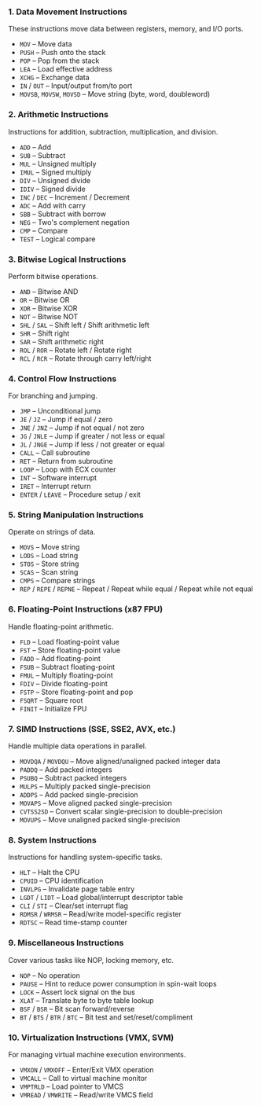 ### 1. **Data Movement Instructions**  
   These instructions move data between registers, memory, and I/O ports.
   - `MOV` – Move data
   - `PUSH` – Push onto the stack
   - `POP` – Pop from the stack
   - `LEA` – Load effective address
   - `XCHG` – Exchange data
   - `IN` / `OUT` – Input/output from/to port
   - `MOVSB`, `MOVSW`, `MOVSD` – Move string (byte, word, doubleword)

### 2. **Arithmetic Instructions**  
   Instructions for addition, subtraction, multiplication, and division.
   - `ADD` – Add
   - `SUB` – Subtract
   - `MUL` – Unsigned multiply
   - `IMUL` – Signed multiply
   - `DIV` – Unsigned divide
   - `IDIV` – Signed divide
   - `INC` / `DEC` – Increment / Decrement
   - `ADC` – Add with carry
   - `SBB` – Subtract with borrow
   - `NEG` – Two's complement negation
   - `CMP` – Compare
   - `TEST` – Logical compare

### 3. **Bitwise Logical Instructions**
   Perform bitwise operations.
   - `AND` – Bitwise AND
   - `OR` – Bitwise OR
   - `XOR` – Bitwise XOR
   - `NOT` – Bitwise NOT
   - `SHL` / `SAL` – Shift left / Shift arithmetic left
   - `SHR` – Shift right
   - `SAR` – Shift arithmetic right
   - `ROL` / `ROR` – Rotate left / Rotate right
   - `RCL` / `RCR` – Rotate through carry left/right

### 4. **Control Flow Instructions**  
   For branching and jumping.
   - `JMP` – Unconditional jump
   - `JE` / `JZ` – Jump if equal / zero
   - `JNE` / `JNZ` – Jump if not equal / not zero
   - `JG` / `JNLE` – Jump if greater / not less or equal
   - `JL` / `JNGE` – Jump if less / not greater or equal
   - `CALL` – Call subroutine
   - `RET` – Return from subroutine
   - `LOOP` – Loop with ECX counter
   - `INT` – Software interrupt
   - `IRET` – Interrupt return
   - `ENTER` / `LEAVE` – Procedure setup / exit

### 5. **String Manipulation Instructions**
   Operate on strings of data.
   - `MOVS` – Move string
   - `LODS` – Load string
   - `STOS` – Store string
   - `SCAS` – Scan string
   - `CMPS` – Compare strings
   - `REP` / `REPE` / `REPNE` – Repeat / Repeat while equal / Repeat while not equal

### 6. **Floating-Point Instructions (x87 FPU)**  
   Handle floating-point arithmetic.
   - `FLD` – Load floating-point value
   - `FST` – Store floating-point value
   - `FADD` – Add floating-point
   - `FSUB` – Subtract floating-point
   - `FMUL` – Multiply floating-point
   - `FDIV` – Divide floating-point
   - `FSTP` – Store floating-point and pop
   - `FSQRT` – Square root
   - `FINIT` – Initialize FPU

### 7. **SIMD Instructions (SSE, SSE2, AVX, etc.)**  
   Handle multiple data operations in parallel.
   - `MOVDQA` / `MOVDQU` – Move aligned/unaligned packed integer data
   - `PADDQ` – Add packed integers
   - `PSUBQ` – Subtract packed integers
   - `MULPS` – Multiply packed single-precision
   - `ADDPS` – Add packed single-precision
   - `MOVAPS` – Move aligned packed single-precision
   - `CVTSS2SD` – Convert scalar single-precision to double-precision
   - `MOVUPS` – Move unaligned packed single-precision

### 8. **System Instructions**
   Instructions for handling system-specific tasks.
   - `HLT` – Halt the CPU
   - `CPUID` – CPU identification
   - `INVLPG` – Invalidate page table entry
   - `LGDT` / `LIDT` – Load global/interrupt descriptor table
   - `CLI` / `STI` – Clear/set interrupt flag
   - `RDMSR` / `WRMSR` – Read/write model-specific register
   - `RDTSC` – Read time-stamp counter

### 9. **Miscellaneous Instructions**  
   Cover various tasks like NOP, locking memory, etc.
   - `NOP` – No operation
   - `PAUSE` – Hint to reduce power consumption in spin-wait loops
   - `LOCK` – Assert lock signal on the bus
   - `XLAT` – Translate byte to byte table lookup
   - `BSF` / `BSR` – Bit scan forward/reverse
   - `BT` / `BTS` / `BTR` / `BTC` – Bit test and set/reset/compliment

### 10. **Virtualization Instructions (VMX, SVM)**
   For managing virtual machine execution environments.
   - `VMXON` / `VMXOFF` – Enter/Exit VMX operation
   - `VMCALL` – Call to virtual machine monitor
   - `VMPTRLD` – Load pointer to VMCS
   - `VMREAD` / `VMWRITE` – Read/write VMCS field
